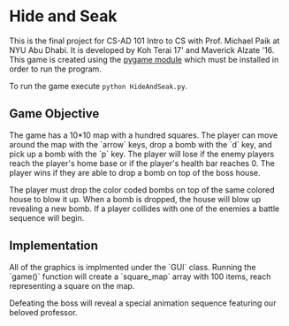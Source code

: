 # Hide and Seak

This is the final project for CS-AD 101 Intro to CS with Prof. Michael Paik at NYU Abu Dhabi. It is developed by Koh Terai 17' and Maverick Alzate '16. This game is created using the [pygame module](http://www.pygame.org) which must be installed in order to run the program.

To run the game execute `python HideAndSeak.py`.

<h2>Game Objective</h2>
The game has a 10*10 map with a hundred squares. The player can move around the map with the `arrow` keys, drop a bomb with the `d` key, and pick up a bomb with the `p` key. The player will lose if the enemy players reach the player's home base or if the player's health bar reaches 0. The player wins if they are able to drop a bomb on top of the boss house.

The player must drop the color coded bombs on top of the same colored house to blow it up. When a bomb is dropped, the house will blow up revealing a new bomb. If a player collides with one of the enemies a battle sequence will begin.

<h2>Implementation</h2>
All of the graphics is implmented under the `GUI` class. Running the `game()` function will create a `square_map` array with 100 items, reach representing a square on the map.

Defeating the boss will reveal a special animation sequence featuring our beloved professor.